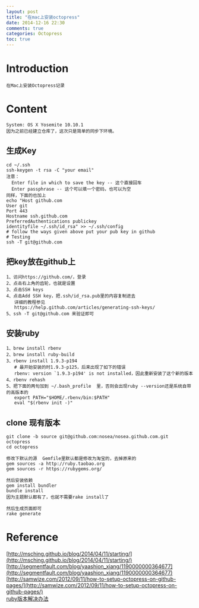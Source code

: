 ```yaml
---
layout: post
title: "在mac上安装octopress"
date: 2014-12-16 22:30
comments: true
categories: Octopress
toc: true
---
```

# Introduction
    在Mac上安装Octopress记录
<!--more-->
# Content
    System: OS X Yosemite 10.10.1
	因为之前已经建立仓库了，这次只是简单的同步下环境。
## 生成Key
    cd ~/.ssh   
	ssh-keygen -t rsa -C "your email"
	注意：
	  Enter file in which to save the key -- 这个直接回车
	  Enter passphrase -- 这个可以填一个密码，也可以为空
	同样，下面的也加上
	echo "Host github.com   
	User git   
	Port 443   
	Hostname ssh.github.com   
	PreferredAuthentications publickey   
	identityfile ~/.ssh/id_rsa" >> ~/.ssh/config
	# follow the ways given above put your pub key in github
	# Testing   
	ssh -T git@github.com
## 把key放在github上
    1、访问https://github.com/，登录
	2、点击右上角的齿轮，也就是设置
	3、点击SSH keys
	4、点击Add SSH key，把.ssh/id_rsa.pub里的内容复制进去
	   详细的教程参见
	   https://help.github.com/articles/generating-ssh-keys/
	5、ssh -T git@github.com 来验证即可
## 安装ruby
    1、brew install rbenv
	2、brew install ruby-build
	3、rbenv install 1.9.3-p194  
	   # 最开始安装的时1.9.3-p125，后来出现了如下的错误
	   rbenv: version `1.9.3-p194' is not installed，因此重新安装了这个新的版本
	4、rbenv rehash
	5、把下面的两句加到 ~/.bash_profile  里，否则会出现ruby --version还是系统自带的高版本的
	   export PATH="$HOME/.rbenv/bin:$PATH"
	   eval "$(rbenv init -)"
	 
## clone 现有版本
    git clone -b source git@github.com:nosea/nosea.github.com.git octopress
	cd octopress
	
	修改下默认的源  Gemfile里默认都是修改为淘宝的，去掉原来的
	gem sources -a http://ruby.taobao.org
	gem sources -r https://rubygems.org/
	
	然后安装依赖
	gem install bundler
	bundle install
	因为主题默认都有了，也就不需要rake install了
	
	然后生成页面即可
	rake generate
# Reference
[http://msching.github.io/blog/2014/04/11/starting/](http://msching.github.io/blog/2014/04/11/starting/)    
[http://segmentfault.com/blog/yaashion_xiang/1190000000364677](http://segmentfault.com/blog/yaashion_xiang/1190000000364677)    
[http://samwize.com/2012/09/11/how-to-setup-octopress-on-github-pages/](http://samwize.com/2012/09/11/how-to-setup-octopress-on-github-pages/)    
[ruby版本解决办法](http://stackoverflow.com/questions/10940736/rbenv-not-changing-ruby-version)

	
	
